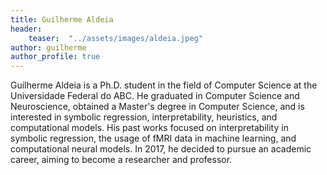 ```yaml
---
title: Guilherme Aldeia
header: 
    teaser:  "../assets/images/aldeia.jpeg"
author: guilherme
author_profile: true
---
```


Guilherme Aldeia is a Ph.D. student in the field of Computer Science at the Universidade Federal do ABC. 
He graduated in Computer Science and Neuroscience, obtained a Master's degree in Computer Science, and is interested in symbolic regression, interpretability, heuristics, and computational models.
His past works focused on interpretability in symbolic regression, the usage of fMRI data in machine learning, and computational neural models.
In 2017, he decided to pursue an academic career, aiming to become a researcher and professor. 